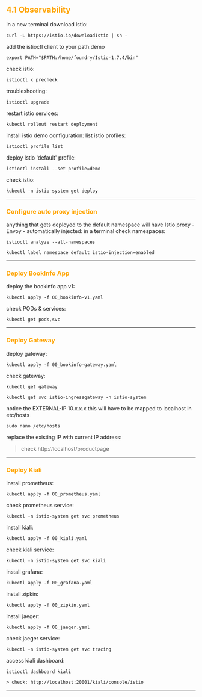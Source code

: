 ## <font color="orange"> 4.1 Observability </font>
in a new terminal download istio: 
```
curl -L https://istio.io/downloadIstio | sh -
```
add the istioctl client to your path:demo
```
export PATH="$PATH:/home/foundry/Istio-1.7.4/bin"
```
check istio:
```
istioctl x precheck
```

troubleshooting:
```
istioctl upgrade
```
restart istio services:
```
kubectl rollout restart deployment
```

install istio demo configuration:
list istio profiles:
```
istioctl profile list
```
deploy Istio 'default' profile:
```
istioctl install --set profile=demo
```
check istio:
```
kubectl -n istio-system get deploy
```
---

### <font color="orange"> Configure auto proxy injection </font>
anything that gets deployed to the default namespace will have Istio proxy - Envoy - automatically injected: 
in a terminal check namespaces:
```
istioctl analyze --all-namespaces
```
```
kubectl label namespace default istio-injection=enabled
```
---

### <font color="orange"> Deploy BookInfo App </font>
deploy the bookinfo app v1:
```
kubectl apply -f 00_bookinfo-v1.yaml
```
check PODs & services:
```
kubectl get pods,svc
```
---

### <font color="orange"> Deploy Gateway </font>
deploy gateway:
```
kubectl apply -f 00_bookinfo-gateway.yaml
```

check gateway:
```
kubectl get gateway
```
```
kubectl get svc istio-ingressgateway -n istio-system
```
notice the EXTERNAL-IP 10.x.x.x  this will have to be mapped to localhost in etc/hosts
```
sudo nano /etc/hosts
```
replace the existing IP with current IP address:
> check http://localhost/productpage
---

### <font color="orange"> Deploy Kiali </font>
install prometheus:  
````
kubectl apply -f 00_prometheus.yaml
````
check prometheus service:
````
kubectl -n istio-system get svc prometheus
````
install kiali:
````
kubectl apply -f 00_kiali.yaml
````
check kiali service:
````
kubectl -n istio-system get svc kiali
````
install grafana:  
````
kubectl apply -f 00_grafana.yaml
````
install zipkin:
````
kubectl apply -f 00_zipkin.yaml
````
install jaeger:  
````
kubectl apply -f 00_jaeger.yaml
````
check jaeger service:
````
kubectl -n istio-system get svc tracing
````
access kiali dashboard:
```
istioctl dashboard kiali
````
````
> check: http://localhost:20001/kiali/console/istio
````
---
